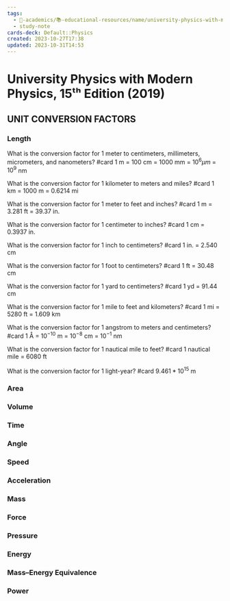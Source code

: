 ```yaml
---
tags:
  - 🔴-academics/📚-educational-resources/name/university-physics-with-modern-physics-15th-edition-2019
  - study-note
cards-deck: Default::Physics
created: 2023-10-27T17:38
updated: 2023-10-31T14:53
---
```


# University Physics with Modern Physics, 15ᵗʰ Edition (2019)

## UNIT CONVERSION FACTORS

### Length

What is the conversion factor for 1 meter to centimeters, millimeters, micrometers, and nanometers? #card 
1 m = 100 cm = 1000 mm = $10^6 µm$ = $10^9$ nm


What is the conversion factor for 1 kilometer to meters and miles? #card 
1 km = 1000 m = 0.6214 mi


What is the conversion factor for 1 meter to feet and inches? #card 
1 m = 3.281 ft = 39.37 in.


What is the conversion factor for 1 centimeter to inches? #card 
1 cm = 0.3937 in.


What is the conversion factor for 1 inch to centimeters? #card 
1 in. = 2.540 cm


What is the conversion factor for 1 foot to centimeters? #card 
1 ft = 30.48 cm


What is the conversion factor for 1 yard to centimeters? #card 
1 yd = 91.44 cm


What is the conversion factor for 1 mile to feet and kilometers? #card 
1 mi = 5280 ft = 1.609 km


What is the conversion factor for 1 angstrom to meters and centimeters? #card 
1 Å = $10^{-10}$ m = $10^{-8}$ cm = $10^{-1}$ nm


What is the conversion factor for 1 nautical mile to feet? #card 
1 nautical mile = 6080 ft


What is the conversion factor for 1 light-year? #card 
$9.461 * 10^{15}$ m


### Area

### Volume

### Time

### Angle

### Speed

### Acceleration

### Mass

### Force

### Pressure

### Energy

### Mass–Energy Equivalence

### Power
